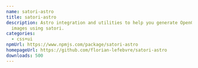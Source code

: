 ```yaml
---
name: satori-astro
title: satori-astro
description: Astro integration and utilities to help you generate OpenGraph
  images using satori.
categories:
  - css+ui
npmUrl: https://www.npmjs.com/package/satori-astro
homepageUrl: https://github.com/florian-lefebvre/satori-astro
downloads: 500
---
```

